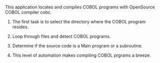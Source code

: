 This application locates and compiles COBOL programs with OpenSource COBOL compiler cobc.

1.  The first task is to select the directory where the COBOL program resides.
2.  Loop through files and detect COBOL programs.
3.  Determine if the source code is a Main program or a subroutine.

4.  This level of automation makes compiling COBOL prgrams a breeze.
